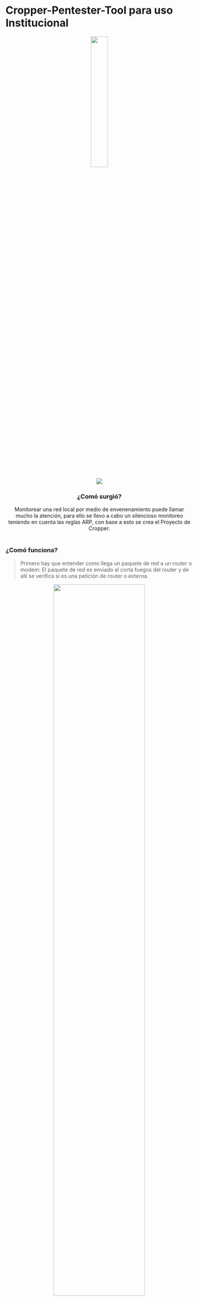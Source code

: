 # Cropper-Pentester-Tool para uso Institucional

<!-- Logo -->
<div align="center">
    <img src="https://user-images.githubusercontent.com/46001898/198858484-182e4f02-5345-4646-b5ba-253aa645ff79.png" width="30%" style="border-radius: 30px;"><br><br><img src="https://img.shields.io/badge/status-stable-t?style=for-the-badge&color=darkgreen&logoColor=darkgreen&labelColor=black">
</div>



<div align="center">
<h3>¿Comó surgió?</h3>
Monitorear una red local por medio de envenenamiento puede llamar mucho la atención, para ello se llevo a cabo un silencioso monitoreo teniendo en cuenta las reglas ARP, con base a esto se crea el Proyecto de Cropper.
</div>
<br>


<h3>¿Comó funciona?</h3>

> Primero hay que entender como llega un paquete de red a un router o modem:
El paquete de red es enviado al corta fuegos del router y de allí se verifica si es una petición de router o externa.
<div align="center">
<img  src="https://user-images.githubusercontent.com/46001898/198860316-83a94d5e-15d4-4614-b8d2-ce1edea06eb8.png" width="70%">
</div>

> Sabiendo lo anterior, se procede a inyectar un payload en un paquete de red de estado normal y el cual sabemos que será aceptado en el corta fuegos.

>Las peticiones que el cortafuego aceptará como petición de router son:

| Nombre de Petición | Protocolo|
|--------------------|----------|
| gateway whois      | TCP      |
| gateway redirect   | UDP      |
| gateway login      | TCP      |

> Para realizar la correspondiente inyección a un paquete de este tipo de petición , se utiliza de intermediario Cropper para que el router reciba el paquete como propio.
<div align="center">
<img src="https://user-images.githubusercontent.com/46001898/198860812-f113974b-6bc6-4ed3-bf90-cbc68b7ef9dd.png" width="70%">
</div>

<h3>Estadísticas</h3>
<div style="display: flex; ">
    <a><img src="https://external-content.duckduckgo.com/iu/?u=https%3A%2F%2Fwww.iconpacks.net%2Ficons%2F1%2Ffree-pie-chart-icon-683-thumb.png&f=1&nofb=1&ipt=697a80c1a06d2203239587d7dac980bc80ae0f95bf3289f64160c32c28a6b52e&ipo=images" width="70%"></a>
    <div style="width: 2000px">
        <p> Tras la evolución de herramientas de pentesting , se han realizado variedades de ataques para poder observar y manipular el trafico de una red. Entre estos ataques encontramos MITM, ProxySpoofing y Envenenamiento de reglas ARP.
        El porcentaje de escandalo generado por envenenamiento es del 75% (esto teniendo en cuenta que existen varias herramientas que utilizan diferentes formas para un mismo ataque) y un ataque sin envenenamiento es colado en la red y es detectado en un 15%.</p>
    <div>
</div>

